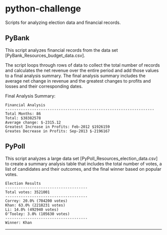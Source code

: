 # python-challenge

Scripts for analyzing election data and financial records. 

## PyBank 

This script analyzes financial records from the data set [PyBank_Resources_budget_data.csv]. 

The script loops through rows of data to collect the total number of records and calculates the net revenue over the entire period and add those values to a final analysis summary. The final analysis summary includes the average net change in revenue and the greatest changes to profits and losses and their corresponding dates. 

Final Analysis Summary: 

    Financial Analysis
    -------------------------------------------------------------------
    Total Months: 86
    Total: $38382578
    Average change: $-2315.12
    Greatest Increase in Profits: Feb-2012 $1926159
    Greates Decrease in Profits: Sep-2013 $-2196167

## PyPoll

This script analyzes a large data set [PyPoll_Resources_election_data.csv] to create a summary analysis table that includes the total number of votes, a list of candidates and their outcomes, and the final winner based on popular votes. 

    Election Results
    -------------------------------------
    Total votes: 3521001
    -------------------------------------
    Correy: 20.0% (704200 votes)
    Khan: 63.0% (2218231 votes)
    Li: 14.0% (492940 votes)
    O'Tooley: 3.0% (105630 votes)
    -------------------------------------
    Winner: Khan
-------------------------------------